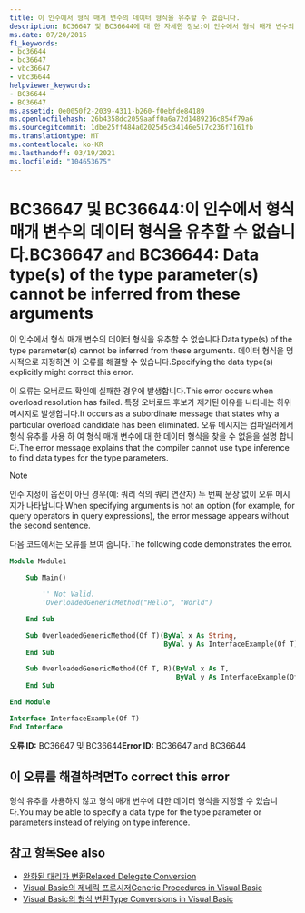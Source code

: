```yaml
---
title: 이 인수에서 형식 매개 변수의 데이터 형식을 유추할 수 없습니다.
description: BC36647 및 BC36644에 대 한 자세한 정보:이 인수에서 형식 매개 변수의 데이터 형식을 유추할 수 없습니다.
ms.date: 07/20/2015
f1_keywords:
- bc36644
- bc36647
- vbc36647
- vbc36644
helpviewer_keywords:
- BC36644
- BC36647
ms.assetid: 0e0050f2-2039-4311-b260-f0ebfde84189
ms.openlocfilehash: 26b4358dc2059aaff0a6a72d1489216c854f79a6
ms.sourcegitcommit: 1dbe25ff484a02025d5c34146e517c236f7161fb
ms.translationtype: MT
ms.contentlocale: ko-KR
ms.lasthandoff: 03/19/2021
ms.locfileid: "104653675"
---
```

# <a name="bc36647-and-bc36644-data-types-of-the-type-parameters-cannot-be-inferred-from-these-arguments"></a><span data-ttu-id="57f2b-103">BC36647 및 BC36644:이 인수에서 형식 매개 변수의 데이터 형식을 유추할 수 없습니다.</span><span class="sxs-lookup"><span data-stu-id="57f2b-103">BC36647 and BC36644: Data type(s) of the type parameter(s) cannot be inferred from these arguments</span></span>

<span data-ttu-id="57f2b-104">이 인수에서 형식 매개 변수의 데이터 형식을 유추할 수 없습니다.</span><span class="sxs-lookup"><span data-stu-id="57f2b-104">Data type(s) of the type parameter(s) cannot be inferred from these arguments.</span></span> <span data-ttu-id="57f2b-105">데이터 형식을 명시적으로 지정하면 이 오류를 해결할 수 있습니다.</span><span class="sxs-lookup"><span data-stu-id="57f2b-105">Specifying the data type(s) explicitly might correct this error.</span></span>

<span data-ttu-id="57f2b-106">이 오류는 오버로드 확인에 실패한 경우에 발생합니다.</span><span class="sxs-lookup"><span data-stu-id="57f2b-106">This error occurs when overload resolution has failed.</span></span> <span data-ttu-id="57f2b-107">특정 오버로드 후보가 제거된 이유를 나타내는 하위 메시지로 발생합니다.</span><span class="sxs-lookup"><span data-stu-id="57f2b-107">It occurs as a subordinate message that states why a particular overload candidate has been eliminated.</span></span> <span data-ttu-id="57f2b-108">오류 메시지는 컴파일러에서 형식 유추를 사용 하 여 형식 매개 변수에 대 한 데이터 형식을 찾을 수 없음을 설명 합니다.</span><span class="sxs-lookup"><span data-stu-id="57f2b-108">The error message explains that the compiler cannot use type inference to find data types for the type parameters.</span></span>

> [!NOTE]
> <span data-ttu-id="57f2b-109">인수 지정이 옵션이 아닌 경우(예: 쿼리 식의 쿼리 연산자) 두 번째 문장 없이 오류 메시지가 나타납니다.</span><span class="sxs-lookup"><span data-stu-id="57f2b-109">When specifying arguments is not an option (for example, for query operators in query expressions), the error message appears without the second sentence.</span></span>

<span data-ttu-id="57f2b-110">다음 코드에서는 오류를 보여 줍니다.</span><span class="sxs-lookup"><span data-stu-id="57f2b-110">The following code demonstrates the error.</span></span>

```vb
Module Module1

    Sub Main()

        '' Not Valid.
        'OverloadedGenericMethod("Hello", "World")

    End Sub

    Sub OverloadedGenericMethod(Of T)(ByVal x As String,
                                      ByVal y As InterfaceExample(Of T))
    End Sub

    Sub OverloadedGenericMethod(Of T, R)(ByVal x As T,
                                         ByVal y As InterfaceExample(Of R))
    End Sub

End Module

Interface InterfaceExample(Of T)
End Interface
```

<span data-ttu-id="57f2b-111">**오류 ID:** BC36647 및 BC36644</span><span class="sxs-lookup"><span data-stu-id="57f2b-111">**Error ID:** BC36647 and BC36644</span></span>

## <a name="to-correct-this-error"></a><span data-ttu-id="57f2b-112">이 오류를 해결하려면</span><span class="sxs-lookup"><span data-stu-id="57f2b-112">To correct this error</span></span>

<span data-ttu-id="57f2b-113">형식 유추를 사용하지 않고 형식 매개 변수에 대한 데이터 형식을 지정할 수 있습니다.</span><span class="sxs-lookup"><span data-stu-id="57f2b-113">You may be able to specify a data type for the type parameter or parameters instead of relying on type inference.</span></span>

## <a name="see-also"></a><span data-ttu-id="57f2b-114">참고 항목</span><span class="sxs-lookup"><span data-stu-id="57f2b-114">See also</span></span>

- [<span data-ttu-id="57f2b-115">완화된 대리자 변환</span><span class="sxs-lookup"><span data-stu-id="57f2b-115">Relaxed Delegate Conversion</span></span>](../../programming-guide/language-features/delegates/relaxed-delegate-conversion.md)
- [<span data-ttu-id="57f2b-116">Visual Basic의 제네릭 프로시저</span><span class="sxs-lookup"><span data-stu-id="57f2b-116">Generic Procedures in Visual Basic</span></span>](../../programming-guide/language-features/data-types/generic-procedures.md)
- [<span data-ttu-id="57f2b-117">Visual Basic의 형식 변환</span><span class="sxs-lookup"><span data-stu-id="57f2b-117">Type Conversions in Visual Basic</span></span>](../../programming-guide/language-features/data-types/type-conversions.md)
